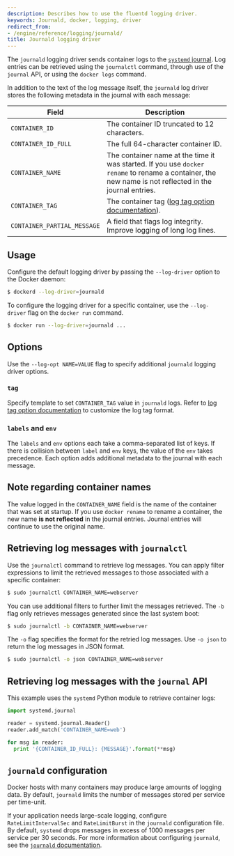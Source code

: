 ```yaml
---
description: Describes how to use the fluentd logging driver.
keywords: Journald, docker, logging, driver
redirect_from:
- /engine/reference/logging/journald/
title: Journald logging driver
---
```


The `journald` logging driver sends container logs to the
[`systemd` journal](http://www.freedesktop.org/software/systemd/man/systemd-journald.service.html).
Log entries can be retrieved using the `journalctl` command, through use of the
`journal` API, or using the `docker logs` command.

In addition to the text of the log message itself, the `journald` log driver
stores the following metadata in the journal with each message:

| Field                       | Description |
------------------------------|-------------|
| `CONTAINER_ID`              | The container ID truncated to 12 characters. |
| `CONTAINER_ID_FULL`         | The full 64-character container ID. |
| `CONTAINER_NAME`            | The container name at the time it was started. If you use `docker rename` to rename a container, the new name is not reflected in the journal entries. |
| `CONTAINER_TAG`             | The container tag ([log tag option documentation](log_tags.md)). |
| `CONTAINER_PARTIAL_MESSAGE` | A field that flags log integrity. Improve logging of long log lines. |

## Usage

Configure the default logging driver by passing the `--log-driver` option to the
Docker daemon:

```bash
$ dockerd --log-driver=journald
```

To configure the logging driver for a specific container, use the `--log-driver`
flag on the `docker run` command.

```bash
$ docker run --log-driver=journald ...
```

## Options

Use the `--log-opt NAME=VALUE` flag to specify additional `journald` logging
driver options.

### `tag`

Specify template to set `CONTAINER_TAG` value in `journald` logs. Refer to
[log tag option documentation](log_tags.md) to customize the log tag format.

### `labels` and `env`

The `labels` and `env` options each take a comma-separated list of keys. If
there is collision between `label` and `env` keys, the value of the `env` takes
precedence. Each option adds additional metadata to the journal with each
message.

## Note regarding container names

The value logged in the `CONTAINER_NAME` field is the name of the container that
was set at startup. If you use `docker rename` to rename a container, the new
name **is not reflected** in the journal entries. Journal entries will continue
to use the original name.

## Retrieving log messages with `journalctl`

Use the `journalctl` command to retrieve log messages. You can apply filter
expressions to limit the retrieved messages to those associated with a specific
container:

```bash
$ sudo journalctl CONTAINER_NAME=webserver
```

You can use additional filters to further limit the messages retrieved. The `-b`
flag only retrieves messages generated since the last system boot:

```bash
$ sudo journalctl -b CONTAINER_NAME=webserver
```

The `-o` flag specifies the format for the retried log messages. Use `-o json`
to return the log messages in JSON format.

```bash
$ sudo journalctl -o json CONTAINER_NAME=webserver
```

## Retrieving log messages with the `journal` API

This example uses the `systemd` Python module to retrieve container
logs:

```python
import systemd.journal

reader = systemd.journal.Reader()
reader.add_match('CONTAINER_NAME=web')

for msg in reader:
  print '{CONTAINER_ID_FULL}: {MESSAGE}'.format(**msg)
```

## `journald` configuration

Docker hosts with many containers may produce large amounts of logging data.
By default, `journald` limits the number of messages stored per service per
time-unit.

If your application needs large-scale logging, configure `RateLimitIntervalSec`
and `RateLimitBurst` in the `journald` configuration file. By default,
`systemd` drops messages in excess of 1000 messages per service per 30 seconds.
For more information about configuring `journald`, see the
[`journald` documentation](https://www.freedesktop.org/software/systemd/man/journald.conf.html).
